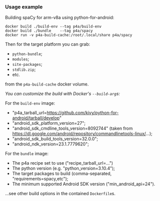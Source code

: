 ### Usage example

Building spaCy for arm-v8a using python-for-android:

```console
docker build ./build-env --tag p4a/build-env
docker build ./bundle    --tag p4a/spacy
docker run -v p4a-build-cache:/root/.local/share p4a/spacy
```

Then for the target platform you can grab:
- `python-bundle`;
- `modules`;
- `site-packages`;
- `stdlib.zip`;
- etc.

from the `p4a-build-cache` docker volume.

*You can customize the build with Docker's `--build-arg`s:*

For the `build-env` image:
- "p4a_tarball_url=https://github.com/kivy/python-for-android/tarball/develop"
- "android_sdk_platform_version=27";
- "android_sdk_cmdline_tools_version=8092744"
  (taken from https://dl.google.com/android/repository/commandlinetools-linux/...);
- "android_sdk_build_tools_version=32.0.0";
- "android_ndk_version=23.1.7779620";

For the `bundle` image:
- The p4a recipe set to use ("recipe_tarball_url=...")
- The python version (e.g. "python_version=3.10.4");
- The target packages to build (comma-separated, "requirements=spacy,etc");
- The minimum supported Android SDK version ("min_android_api=24").

...see other build options in the contained `Dockerfile`s.
